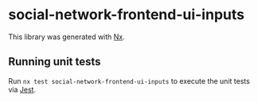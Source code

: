 # social-network-frontend-ui-inputs

This library was generated with [Nx](https://nx.dev).

## Running unit tests

Run `nx test social-network-frontend-ui-inputs` to execute the unit tests via [Jest](https://jestjs.io).
